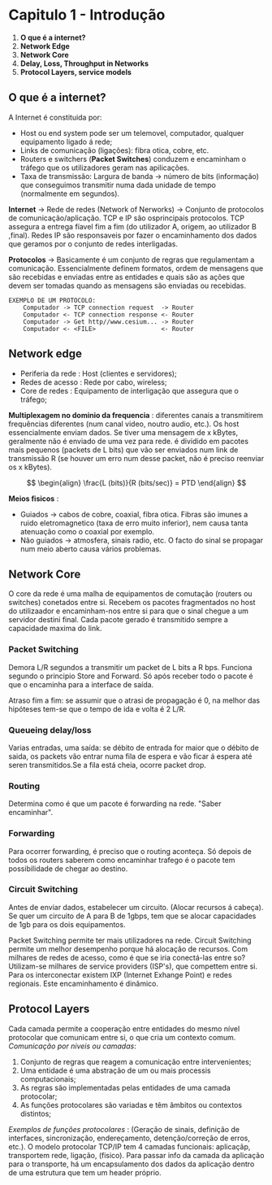 # Capitulo 1 - Introdução

 1. __O que é a internet?__
 2. __Network Edge__
 3. __Network Core__
 4. __Delay, Loss, Throughput in Networks__
 5. __Protocol Layers, service models__

## O que é a internet?

A Internet é constituida por:
    
- Host ou end system pode ser um telemovel, computador, qualquer equipamento ligado á rede;
- Links de comunicação (ligações): fibra otica, cobre, etc.
- Routers e switchers (__Packet Switches__) conduzem e encaminham o tráfego que os utilizadores geram nas apilicações.
- Taxa de transmissão: Largura de banda -> número de bits (informação) que conseguimos transmitir numa dada unidade de tempo (normalmente em segundos).

__Internet__ -> Rede de redes (Network of Nerworks) -> Conjunto de protocolos de comunicação/aplicação. TCP e IP são osprincipais protocolos. TCP assegura a entrega fíavel fim a fim (do utilizador A, origem, ao utilizador B ,final). Redes IP são responsaveis por fazer o encaminhamento dos dados que geramos por o conjunto de redes interligadas.

__Protocolos__ -> Basicamente é um conjunto de regras que regulamentam a comunicação. Essencialmente definem formatos, ordem de mensagens que são recebidas e enviadas entre as entidades e quais são as ações que devem ser tomadas quando as mensagens são enviadas ou recebidas.
    
    EXEMPLO DE UM PROTOCOLO:
        Computador -> TCP connection request  -> Router
        Computador <- TCP connection response <- Router
        Computador -> Get http//www.cesium... -> Router
        Computador <- <FILE>                  <- Router

## Network edge

- Periferia da rede : Host (clientes e servidores);
- Redes de acesso : Rede por cabo, wireless;
- Core de redes : Equipamento de interligação que assegura que o tráfego;

__Multiplexagem no dominio da frequencia__ : diferentes canais a transmitirem frequências diferentes (num canal video, noutro audio, etc.). Os host essencialmente enviam dados. Se tiver uma mensagem de x kBytes, geralmente não é enviado de uma vez para rede. é dividido em pacotes mais pequenos (packets de L bits) que vão ser enviados num link de transmissão R (se houver um erro num desse packet, não é preciso reenviar os x kBytes).

$$
\begin{align}
    \frac{L (bits)}{R (bits/sec)} = PTD 
\end{align}
$$

__Meios fisicos__ : 

- Guiados -> cabos de cobre, coaxial, fibra otica. Fibras são imunes a ruido eletromagnetico (taxa de erro muito inferior), nem causa tanta atenuação como o coaxial por exemplo.
- Não guiados -> atmosfera, sinais radio, etc. O facto do sinal se propagar num meio aberto causa vários problemas.

## Network Core

O core da rede é uma malha de equipamentos de comutação (routers ou switches) conetados entre si. Recebem os pacotes fragmentados no host do utilizaador e encaminham-nos entre si para que o sinal chegue a um servidor destini final. Cada pacote gerado é transmitido sempre a capacidade maxima do link.

### Packet Switching

Demora L/R segundos a transmitir um packet de L bits a R bps. Funciona segundo o principio Store and Forward. Só após receber todo o pacote é que o encaminha para a interface de saída. 

Atraso fim a fim: se assumir que o atrasi de propagação é 0, na melhor das hipóteses tem-se que o tempo de ida e volta é 2 L/R.

### Queueing delay/loss

Varias entradas, uma saída: se débito de entrada for maior que o débito de saida, os packets vão entrar numa fila de espera e vão ficar á espera até seren transmitidos.Se a fila está cheia, ocorre packet drop.

### Routing

Determina como é que um pacote é forwarding na rede. "Saber encaminhar".

### Forwarding

Para ocorrer forwarding, é preciso que o routing aconteça. Só depois de todos os routers saberem como encaminhar trafego é o pacote tem possibilidade de chegar ao destino.

### Circuit Switching

Antes de enviar dados, estabelecer um circuito. (Alocar recursos á cabeça). Se quer um circuito de A para B de 1gbps, tem que se alocar capacidades de 1gb para os dois equipamentos.


Packet Switching permite ter mais utilizadores na rede. Circuit Switching permite um melhor desempenho porque há alocação de recursos. Com milhares de redes de acesso, como é que se iria conectá-las entre so? Utilizam-se milhares de service providers (ISP's), que compettem entre si. Para os interconectar existem IXP (Internet Exhange Point) e redes regionais. Este encaminhamento é dinâmico.

## Protocol Layers

Cada camada permite a cooperação entre entidades do mesmo nível protocolar que comunicam entre si, o que cria um contexto comum. *Comunicação por niveis ou camadas*:

 1. Conjunto de regras que reagem a comunicação entre intervenientes;
 2. Uma entidade é uma abstração de um ou mais processis computacionais;
 3. As regras são implementadas pelas entidades de uma camada protocolar;
 4. As funções protocolares são variadas e têm âmbitos ou contextos distintos;

*Exemplos de funções protocolares* : (Geração de sinais, definição de interfaces, sincronização, endereçamento, detenção/correção de erros, etc.). O modelo protocolar TCP/IP tem 4 camadas funcionais: aplicaçãp, transportem rede, ligação, (fisico). Para passar info da camada da aplicação para o transporte, há um encapsulamento dos dados da aplicação dentro de uma estrutura que tem um header próprio.